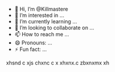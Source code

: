- 👋 Hi, I’m @Killmastere
- 👀 I’m interested in ...
- 🌱 I’m currently learning ...
- 💞️ I’m looking to collaborate on ...
- 📫 How to reach me ...
- 😄 Pronouns: ...
- ⚡ Fun fact: ...

<!---
Killmastere/Killmastere is a ✨ special ✨ repository because its `README.md` (this file) appears on your GitHub profile.
You can click the Preview link to take a look at your changes.
--->
xhsnd c
xjs chxnc c x
xhxnx.c
zbxnxmx xh
